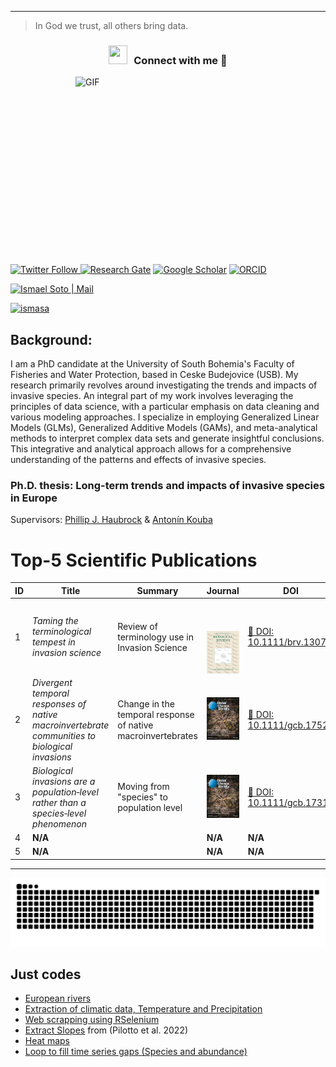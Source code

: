 
---
> In God we trust, all others bring data.

<h3 align="center" > <img src="https://media.giphy.com/media/iY8CRBdQXODJSCERIr/giphy.gif" width="30" height="30" style="margin-right: 10px;">Connect with me 🤝 </h3>
<img align="right" top="500" height="300" width="400" alt="GIF" src="https://media.giphy.com/media/SWoSkN6DxTszqIKEqv/giphy.gif">


<a href="https://twitter.com/ismasoto"><img alt="Twitter Follow" src="https://img.shields.io/twitter/follow/ismasoto?label=Twitter&style=social"> 
[![Research Gate](https://img.shields.io/badge/-Research%20Gate-green.svg?style=social&logo=researchgate&logoColor=brown&colorB=616161&labelColor=00BFA5)](https://www.researchgate.net/profile/Ismael-Soto-4) 
[![Google Scholar](https://img.shields.io/badge/-Google%20Scholar-blue.svg?style=social&logo=googlescholar&logoColor=blue&colorB=2E7DEF&labelColor=2ECFEF)](https://scholar.google.com/citations?user=y3nT7tkAAAAJ&hl=es) 
[![ORCID](https://img.shields.io/badge/-ORCID-green.svg?style=social&logo=orcid&logoColor=green&colorB=71DA0E&labelColor=0EDA11)](https://orcid.org/0000-0002-7288-6336)

[<img target="_blank" alt="Ismael Soto | Mail" width="120px" height="40" src="https://img.shields.io/badge/Gmail-D14836?style=for-the-badge&logo=gmail&logoColor=white" />][mail]

[mail]: mailto:isma-sa@hotmail.com
<p align="left"> <a href="https://github.com/ryo-ma/github-profile-trophy"><img src="https://github-profile-trophy.vercel.app/?username=ismasa" alt="ismasa" /></a> </p>


## **Background:**

I am a PhD candidate at the University of South Bohemia's Faculty of Fisheries and Water Protection, based in Ceske Budejovice (USB). My research primarily revolves around investigating the trends and impacts of invasive species. An integral part of my work involves leveraging the principles of data science, with a particular emphasis on data cleaning and various modeling approaches. I specialize in employing Generalized Linear Models (GLMs), Generalized Additive Models (GAMs), and meta-analytical methods to interpret complex data sets and generate insightful conclusions. This integrative and analytical approach allows for a comprehensive understanding of the patterns and effects of invasive species.


### Ph.D. thesis: Long-term trends and impacts of invasive species in Europe

Supervisors: [Phillip J. Haubrock](https://philliphaubrock.wixsite.com/invasivespecies) & [Antonín Kouba](https://www.jcu.cz/cz/univerzita/lide/clovek?identita=KOUBA_Antonin_32859) 

# **Top-5 Scientific Publications**

| **ID** | **Title**                                          |    **Summary**                  | **Journal**                                                   | **DOI**                                           |
|--------|----------------------------------------------------|------------------------|----------------------------------------------------------------|--------------------------------------------------|
| 1      | *Taming the terminological tempest in invasion science*                   | Review of terminology use in Invasion Science |<img align="right" src="Icon/brv_.jpg" width="100" style="margin-top: 50px"> | [🔗 DOI: 10.1111/brv.13071](https://doi.org/10.1111/brv.13071)        |
| 2      | *Divergent temporal responses of native macroinvertebrate communities to biological invasions* | Change in the temporal response of native macroinvertebrates |<img src="Icon/GCB.jpg" width="100" alt="GCB Logo">             | [🔗 DOI: 10.1111/gcb.17521](https://doi.org/10.1111/gcb.17521)         |
| 3      | *Biological invasions are a population‐level rather than a species‐level phenomenon* | Moving from "species" to population level |<img src="Icon/GCB.jpg" width="100" alt="GCB Logo">             | [🔗 DOI: 10.1111/gcb.17312](https://doi.org/10.1111/gcb.17312)         |
| 4      | **N/A**                                                          |          | **N/A**                                                       | **N/A**                                           |
| 5      | **N/A**                                                            |        | **N/A**                                                       | **N/A**                                           |

-------------------------------------------------------------------------------------------------------------

<p align = "center">
	<img src = "https://github.com/7oSkaaa/7oSkaaa/blob/output/github-contribution-grid-snake.svg?" alt = "Snake Game"/>
</p>



## Just codes
- [European rivers](https://github.com/IsmaSA/European-Rivers-from-milos_agathon) 
- [Extraction of climatic data, Temperature and Precipitation](https://github.com/IsmaSA/extraction-climatic-data)
- [Web scrapping using RSelenium](https://github.com/IsmaSA/Web_scrapping/tree/master)
- [Extract Slopes](https://github.com/IsmaSA/Calculate-S_slope) from (Pilotto et al. 2022)
- [Heat maps](https://github.com/IsmaSA/Orthoptera-heat-maps)
- [Loop to fill time series gaps (Species and abundance)](https://github.com/IsmaSA/Fill-time-series-gaps)

